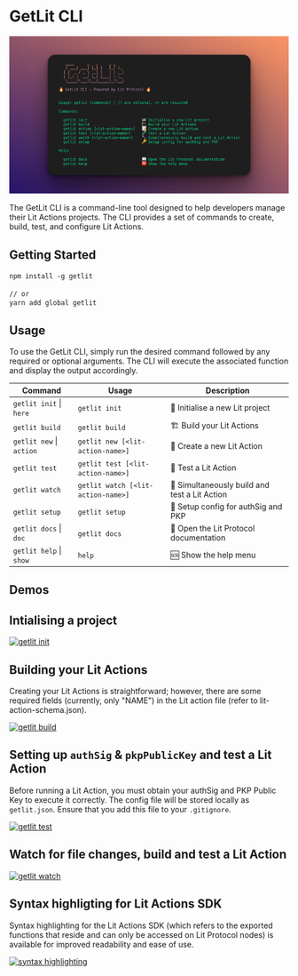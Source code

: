 # GetLit CLI

![](https://raw.githubusercontent.com/LIT-Protocol/getlit/main/banner.png)

The GetLit CLI is a command-line tool designed to help developers manage their Lit Actions projects. The CLI provides a set of commands to create, build, test, and configure Lit Actions.

## Getting Started

```
npm install -g getlit

// or
yarn add global getlit
```

## Usage

To use the GetLit CLI, simply run the desired command followed by any required or optional arguments. The CLI will execute the associated function and display the output accordingly.

| Command                  | Usage                               | Description                               |
| ------------------------ | ----------------------------------- | ----------------------------------------- |
| `getlit init` \| `here` | `getlit init`                       | 🏁 Initialise a new Lit project           |
| `getlit build`           | `getlit build`                      | 🏗  Build your Lit Actions                |
| `getlit new` \| `action` | `getlit new [<lit-action-name>]` | 📝 Create a new Lit Action                |
| `getlit test`            | `getlit test [<lit-action-name>]`   | 🧪 Test a Lit Action                      |
| `getlit watch`           | `getlit watch [<lit-action-name>]`  | 🔧 Simultaneously build and test a Lit Action |
| `getlit setup`           | `getlit setup`                      | 🔑 Setup config for authSig and PKP      |
| `getlit docs` \| `doc` | `getlit docs`                       | 📖 Open the Lit Protocol documentation   |
| `getlit help` \|  `show` | `help`    | 🆘 Show the help menu                     |

## Demos

## Intialising a project
[![getlit init](https://img.youtube.com/vi/pObLTTb-mLE/0.jpg)](https://www.youtube.com/watch?v=pObLTTb-mLE)

## Building your Lit Actions

Creating your Lit Actions is straightforward; however, there are some required fields (currently, only "NAME") in the Lit action file (refer to lit-action-schema.json).

[![getlit build](https://img.youtube.com/vi/pwB3JcBqvHg/0.jpg)](https://www.youtube.com/watch?v=pwB3JcBqvHg)

## Setting up `authSig` & `pkpPublicKey` and test a Lit Action

Before running a Lit Action, you must obtain your authSig and PKP Public Key to execute it correctly. The config file will be stored locally as `getlit.json`. Ensure that you add this file to your `.gitignore`.

[![getlit test](https://img.youtube.com/vi/tZtXv0bzb10/0.jpg)](https://www.youtube.com/watch?v=tZtXv0bzb10)

## Watch for file changes, build and test a Lit Action

[![getlit watch](https://img.youtube.com/vi/ca1MiJACkTs/0.jpg)](https://www.youtube.com/watch?v=ca1MiJACkTs)

## Syntax highligting for Lit Actions SDK 

Syntax highlighting for the Lit Actions SDK (which refers to the exported functions that reside and can only be accessed on Lit Protocol nodes) is available for improved readability and ease of use.

[![syntax highlighting](https://img.youtube.com/vi/597Vkak_bf4/0.jpg)](https://www.youtube.com/watch?v=597Vkak_bf4)